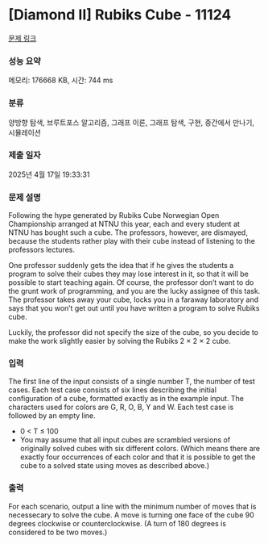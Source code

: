 # [Diamond II] Rubiks Cube - 11124 

[문제 링크](https://www.acmicpc.net/problem/11124) 

### 성능 요약

메모리: 176668 KB, 시간: 744 ms

### 분류

양방향 탐색, 브루트포스 알고리즘, 그래프 이론, 그래프 탐색, 구현, 중간에서 만나기, 시뮬레이션

### 제출 일자

2025년 4월 17일 19:33:31

### 문제 설명

<p>Following the hype generated by Rubiks Cube Norwegian Open Championship arranged at NTNU this year, each and every student at NTNU has bought such a cube. The professors, however, are dismayed, because the students rather play with their cube instead of listening to the professors lectures.</p>

<p>One professor suddenly gets the idea that if he gives the students a program to solve their cubes they may lose interest in it, so that it will be possible to start teaching again. Of course, the professor don’t want to do the grunt work of programming, and you are the lucky assignee of this task. The professor takes away your cube, locks you in a faraway laboratory and says that you won’t get out until you have written a program to solve Rubiks cube.</p>

<p>Luckily, the professor did not specify the size of the cube, so you decide to make the work slightly easier by solving the Rubiks 2 × 2 × 2 cube.</p>

### 입력 

 <p>The first line of the input consists of a single number T, the number of test cases. Each test case consists of six lines describing the initial configuration of a cube, formatted exactly as in the example input. The characters used for colors are G, R, O, B, Y and W. Each test case is followed by an empty line.</p>

<ul>
	<li>0 < T ≤ 100</li>
	<li>You may assume that all input cubes are scrambled versions of originally solved cubes with six different colors. (Which means there are exactly four occurrences of each color and that it is possible to get the cube to a solved state using moves as described above.)</li>
</ul>

### 출력 

 <p>For each scenario, output a line with the minimum number of moves that is necessecary to solve the cube. A move is turning one face of the cube 90 degrees clockwise or counterclockwise. (A turn of 180 degrees is considered to be two moves.)</p>

